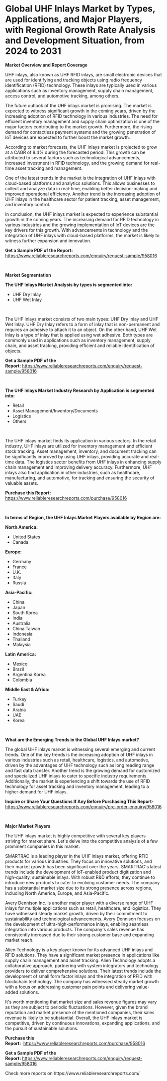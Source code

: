 <p><h1>Global UHF Inlays Market by Types, Applications, and Major Players, with Regional Growth Rate Analysis and Development Situation, from 2024 to 2031</h1></p><p><strong>Market Overview and Report Coverage</strong></p>
<p><p>UHF inlays, also known as UHF RFID inlays, are small electronic devices that are used for identifying and tracking objects using radio frequency identification (RFID) technology. These inlays are typically used in various applications such as inventory management, supply chain management, access control, and automotive tracking, among others.</p><p>The future outlook of the UHF inlays market is promising. The market is expected to witness significant growth in the coming years, driven by the increasing adoption of RFID technology in various industries. The need for efficient inventory management and supply chain optimization is one of the major factors contributing to the market growth. Furthermore, the rising demand for contactless payment systems and the growing penetration of IoT devices are expected to further boost the market growth.</p><p>According to market forecasts, the UHF inlays market is projected to grow at a CAGR of 8.4% during the forecasted period. This growth can be attributed to several factors such as technological advancements, increased investment in RFID technology, and the growing demand for real-time asset tracking and management.</p><p>One of the latest trends in the market is the integration of UHF inlays with cloud-based platforms and analytics solutions. This allows businesses to collect and analyze data in real-time, enabling better decision-making and improved operational efficiency. Another trend is the increasing adoption of UHF inlays in the healthcare sector for patient tracking, asset management, and inventory control.</p><p>In conclusion, the UHF inlays market is expected to experience substantial growth in the coming years. The increasing demand for RFID technology in various industries and the growing implementation of IoT devices are the key drivers for this growth. With advancements in technology and the integration of UHF inlays with cloud-based platforms, the market is likely to witness further expansion and innovation.</p></p>
<p><strong>Get a Sample PDF of the Report:</strong> <a href="https://www.reliableresearchreports.com/enquiry/request-sample/958016">https://www.reliableresearchreports.com/enquiry/request-sample/958016</a></p>
<p>&nbsp;</p>
<p><strong>Market Segmentation</strong></p>
<p><strong>The UHF Inlays Market Analysis by types is segmented into:</strong></p>
<p><ul><li>UHF Dry Inlay</li><li>UHF Wet Inlay</li></ul></p>
<p>&nbsp;</p>
<p><p>The UHF Inlays market consists of two main types: UHF Dry Inlay and UHF Wet Inlay. UHF Dry Inlay refers to a form of inlay that is non-permanent and requires an adhesive to attach it to an object. On the other hand, UHF Wet Inlay is a type of inlay that is applied using wet adhesive. Both types are commonly used in applications such as inventory management, supply chain, and asset tracking, providing efficient and reliable identification of objects.</p></p>
<p><strong>Get a Sample PDF of the Report:</strong>&nbsp;<a href="https://www.reliableresearchreports.com/enquiry/request-sample/958016">https://www.reliableresearchreports.com/enquiry/request-sample/958016</a></p>
<p>&nbsp;</p>
<p><strong>The UHF Inlays Market Industry Research by Application is segmented into:</strong></p>
<p><ul><li>Retail</li><li>Asset Management/Inventory/Documents</li><li>Logistics</li><li>Others</li></ul></p>
<p>&nbsp;</p>
<p><p>The UHF inlays market finds its application in various sectors. In the retail industry, UHF inlays are utilized for inventory management and efficient stock tracking. Asset management, inventory, and document tracking can be significantly improved by using UHF inlays, providing accurate and real-time data. The logistics sector benefits from UHF inlays in enhancing supply chain management and improving delivery accuracy. Furthermore, UHF inlays also find application in other industries, such as healthcare, manufacturing, and automotive, for tracking and ensuring the security of valuable assets.</p></p>
<p><strong>Purchase this Report:</strong>&nbsp; <a href="https://www.reliableresearchreports.com/purchase/958016">https://www.reliableresearchreports.com/purchase/958016</a></p>
<p>&nbsp;</p>
<p><strong>In terms of Region, the UHF Inlays Market Players available by Region are:</strong></p>
<p>
    <p> <strong> North America: </strong>
        <ul>
            <li>United States</li>
            <li>Canada</li>
        </ul>
        </p> 
    <p> <strong> Europe: </strong>
        <ul>
            <li>Germany</li>
            <li>France</li>
            <li>U.K.</li>
            <li>Italy</li>
            <li>Russia</li>
        </ul>
        </p> 
    <p> <strong> Asia-Pacific: </strong>
        <ul>
            <li>China</li>
            <li>Japan</li>
            <li>South Korea</li>
            <li>India</li>
            <li>Australia</li>
            <li>China Taiwan</li>
            <li>Indonesia</li>
            <li>Thailand</li>
            <li>Malaysia</li>
        </ul>
        </p> 
    <p> <strong> Latin America: </strong>
        <ul>
            <li>Mexico</li>
            <li>Brazil</li>
            <li>Argentina Korea</li>
            <li>Colombia</li>
        </ul>
        </p> 
    <p> <strong> Middle East & Africa: </strong>
        <ul>
            <li>Turkey</li>
            <li>Saudi</li>
            <li>Arabia</li>
            <li>UAE</li>
            <li>Korea</li>
        </ul>
    </p>
    </p>
<p>&nbsp;</p>
<p><strong>What are the Emerging Trends in the Global UHF Inlays market?</strong></p>
<p><p>The global UHF inlays market is witnessing several emerging and current trends. One of the key trends is the increasing adoption of UHF inlays in various industries such as retail, healthcare, logistics, and automotive, driven by the advantages of UHF technology such as long reading range and fast data transfer. Another trend is the growing demand for customized and specialized UHF inlays to cater to specific industry requirements. Additionally, the market is experiencing a shift towards the use of RFID technology for asset tracking and inventory management, leading to a higher demand for UHF inlays.</p></p>
<p><strong>Inquire or Share Your Questions If Any Before Purchasing This Report</strong>- <a href="https://www.reliableresearchreports.com/enquiry/pre-order-enquiry/958016">https://www.reliableresearchreports.com/enquiry/pre-order-enquiry/958016</a></p>
<p>&nbsp;</p>
<p><strong>Major Market Players</strong></p>
<p><p>The UHF inlays market is highly competitive with several key players striving for market share. Let's delve into the competitive analysis of a few prominent companies in this market.</p><p>SMARTRAC is a leading player in the UHF inlays market, offering RFID products for various industries. They focus on innovative solutions, and their market growth has been significant over the years. SMARTRAC's latest trends include the development of IoT-enabled product digitization and high-quality, sustainable inlays. With robust R&D efforts, they continue to introduce new products to cater to evolving customer needs. The company has a substantial market size due to its strong presence across regions, including North America, Europe, and Asia-Pacific.</p><p>Avery Dennison Inc. is another major player with a diverse range of UHF inlays for multiple applications such as retail, healthcare, and logistics. They have witnessed steady market growth, driven by their commitment to sustainability and technological advancements. Avery Dennison focuses on the development of ultra-high-performance inlays, enabling seamless integration into various products. The company's sales revenue has consistently increased due to their strong customer base and expanding market reach.</p><p>Alien Technology is a key player known for its advanced UHF inlays and RFID solutions. They have a significant market presence in applications like supply chain management and asset tracking. Alien Technology adopts a collaborative approach, partnering with system integrators and technology providers to deliver comprehensive solutions. Their latest trends include the development of small form factor inlays and the integration of RFID with blockchain technology. The company has witnessed steady market growth with a focus on addressing customer pain points and delivering value-added solutions.</p><p>It's worth mentioning that market size and sales revenue figures may vary as they are subject to periodic fluctuations. However, given the brand reputation and market presence of the mentioned companies, their sales revenue is likely to be substantial. Overall, the UHF inlays market is competitive, driven by continuous innovations, expanding applications, and the pursuit of sustainable solutions.</p></p>
<p><strong>Purchase this Report:</strong>&nbsp;&nbsp;<a href="https://www.reliableresearchreports.com/purchase/958016">https://www.reliableresearchreports.com/purchase/958016</a></p>
<p></p>
<p><strong>Get a Sample PDF of the Report:</strong>&nbsp;<a href="https://www.reliableresearchreports.com/enquiry/request-sample/958016">https://www.reliableresearchreports.com/enquiry/request-sample/958016</a></p>
<p>Check more reports on https://www.reliableresearchreports.com/</p>